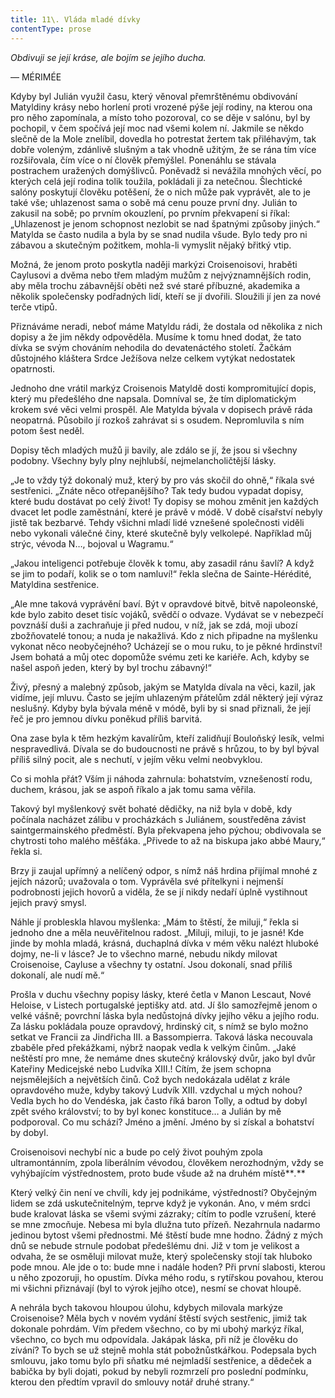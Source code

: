 ```yaml
---
title: 11\. Vláda mladé dívky
contentType: prose
---
```


<section>

_Obdivuji se její kráse, ale bojím se jejího ducha._

— MÉRIMÉE

Kdyby byl Julián využil času, který věnoval přemrštěnému obdivování Matyldiny krásy nebo horlení proti vrozené pýše její rodiny, na kterou ona pro něho zapomínala, a místo toho pozoroval, co se děje v salónu, byl by pochopil, v čem spočívá její moc nad všemi kolem ní. Jakmile se někdo slečně de la Mole znelíbil, dovedla ho potrestat žertem tak přiléhavým, tak dobře voleným, zdánlivě slušným a tak vhodně užitým, že se rána tím více rozšiřovala, čím více o ní člověk přemýšlel. Ponenáhlu se stávala postrachem uražených domýšlivců. Poněvadž si nevážila mnohých věcí, po kterých celá její rodina tolik toužila, pokládali ji za netečnou. Šlechtické salóny poskytují člověku potěšení, že o nich může pak vyprávět, ale to je také vše; uhlazenost sama o sobě má cenu pouze první dny. Julián to zakusil na sobě; po prvním okouzlení, po prvním překvapení si říkal: „Uhlazenost je jenom schopnost nezlobit se nad špatnými způsoby jiných.“ Matylda se často nudila a byla by se snad nudila všude. Bylo tedy pro ni zábavou a skutečným požitkem, mohla-li vymyslit nějaký břitký vtip.

Možná, že jenom proto poskytla naději markýzi Croisenoisovi, hraběti Caylusovi a dvěma nebo třem mladým mužům z nejvýznamnějších rodin, aby měla trochu zábavnější oběti než své staré příbuzné, akademika a několik společensky podřadných lidí, kteří se jí dvořili. Sloužili jí jen za nové terče vtipů.

Přiznáváme neradi, neboť máme Matyldu rádi, že dostala od několika z nich dopisy a že jim někdy odpověděla. Musíme k tomu hned dodat, že tato dívka se svým chováním nehodila do devatenáctého století. Žačkám důstojného kláštera Srdce Ježíšova nelze celkem vytýkat nedostatek opatrnosti.

Jednoho dne vrátil markýz Croisenois Matyldě dosti kompromitující dopis, který mu předešlého dne napsala. Domníval se, že tím diplomatickým krokem své věci velmi prospěl. Ale Matylda bývala v dopisech právě ráda neopatrná. Působilo jí rozkoš zahrávat si s osudem. Nepromluvila s ním potom šest neděl.

Dopisy těch mladých mužů ji bavily, ale zdálo se jí, že jsou si všechny podobny. Všechny byly plny nejhlubší, nejmelancholičtější lásky.

„Je to vždy týž dokonalý muž, který by pro vás skočil do ohně,“ říkala své sestřenici. „Znáte něco otřepanějšího? Tak tedy budou vypadat dopisy, které budu dostávat po celý život! Ty dopisy se mohou změnit jen každých dvacet let podle zaměstnání, které je právě v módě. V době císařství nebyly jistě tak bezbarvé. Tehdy všichni mladí lidé vznešené společnosti viděli nebo vykonali válečné činy, které skutečně byly velkolepé. Například můj strýc, vévoda N…, bojoval u Wagramu.“

„Jakou inteligenci potřebuje člověk k tomu, aby zasadil ránu šavlí? A když se jim to podaří, kolik se o tom namluví!“ řekla slečna de Sainte-Hérédité, Matyldina sestřenice.

„Ale mne taková vyprávění baví. Být v opravdové bitvě, bitvě napoleonské, kde bylo zabito deset tisíc vojáků, svědčí o odvaze. Vydávat se v nebezpečí povznáší duši a zachraňuje ji před nudou, v níž, jak se zdá, moji ubozí zbožňovatelé tonou; a nuda je nakažlivá. Kdo z nich připadne na myšlenku vykonat něco neobyčejného? Ucházejí se o mou ruku, to je pěkné hrdinství! Jsem bohatá a můj otec dopomůže svému zeti ke kariéře. Ach, kdyby se našel aspoň jeden, který by byl trochu zábavný!“

Živý, přesný a malebný způsob, jakým se Matylda dívala na věci, kazil, jak vidíme, její mluvu. Často se jejím uhlazeným přátelům zdál některý její výraz neslušný. Kdyby byla bývala méně v módě, byli by si snad přiznali, že její řeč je pro jemnou dívku poněkud příliš barvitá.

Ona zase byla k těm hezkým kavalírům, kteří zalidňují Bouloňský lesík, velmi nespravedlivá. Dívala se do budoucnosti ne právě s hrůzou, to by byl býval příliš silný pocit, ale s nechutí, v jejím věku velmi neobvyklou.

Co si mohla přát? Vším ji náhoda zahrnula: bohatstvím, vznešeností rodu, duchem, krásou, jak se aspoň říkalo a jak tomu sama věřila.

Takový byl myšlenkový svět bohaté dědičky, na niž byla v době, kdy počínala nacházet zálibu v procházkách s Juliánem, soustředěna závist saintgermainského předměstí. Byla překvapena jeho pýchou; obdivovala se chytrosti toho malého měšťáka. „Přivede to až na biskupa jako abbé Maury,“ řekla si.

Brzy ji zaujal upřímný a nelíčený odpor, s nímž náš hrdina přijímal mnohé z jejích názorů; uvažovala o tom. Vyprávěla své přítelkyni i nejmenší podrobnosti jejich hovorů a viděla, že se jí nikdy nedaří úplně vystihnout jejich pravý smysl.

Náhle jí probleskla hlavou myšlenka: „Mám to štěstí, že miluji,“ řekla si jednoho dne a měla neuvěřitelnou radost. „Miluji, miluji, to je jasné! Kde jinde by mohla mladá, krásná, duchaplná dívka v mém věku nalézt hluboké dojmy, ne-li v lásce? Je to všechno marné, nebudu nikdy milovat Croisenoise, Cayluse a všechny ty ostatní. Jsou dokonalí, snad příliš dokonalí, ale nudí mě.“

Prošla v duchu všechny popisy lásky, které četla v Manon Lescaut, Nové Heloise, v Listech portugalské jeptišky atd. atd. Jí šlo samozřejmě jenom o velké vášně; povrchní láska byla nedůstojná dívky jejího věku a jejího rodu. Za lásku pokládala pouze opravdový, hrdinský cit, s nímž se bylo možno setkat ve Francii za Jindřicha III. a Bassompierra. Taková láska necouvala zbaběle před překážkami, nýbrž naopak vedla k velkým činům. „Jaké neštěstí pro mne, že nemáme dnes skutečný královský dvůr, jako byl dvůr Kateřiny Medicejské nebo Ludvíka XIII.! Cítím, že jsem schopna nejsmělejších a největších činů. Což bych nedokázala udělat z krále opravdového muže, kdyby takový Ludvík XIII. vzdychal u mých nohou? Vedla bych ho do Vendéska, jak často říká baron Tolly, a odtud by dobyl zpět svého království; to by byl konec konstituce… a Julián by mě podporoval. Co mu schází? Jméno a jmění. Jméno by si získal a bohatství by dobyl.

Croisenoisovi nechybí nic a bude po celý život pouhým zpola ultramontánním, zpola liberálním vévodou, člověkem nerozhodným, vždy se vyhýbajícím výstřednostem, proto bude všude až na druhém místě**_._**

Který velký čin není ve chvíli, kdy jej podnikáme, výstředností? Obyčejným lidem se zdá uskutečnitelným, teprve když je vykonán. Ano, v mém srdci bude kralovat láska se všemi svými zázraky; cítím to podle vzrušení, které se mne zmocňuje. Nebesa mi byla dlužna tuto přízeň. Nezahrnula nadarmo jedinou bytost všemi přednostmi. Mé štěstí bude mne hodno. Žádný z mých dnů se nebude strnule podobat předešlému dni. Již v tom je velikost a odvaha, že se osměluji milovat muže, který společensky stojí tak hluboko pode mnou. Ale jde o to: bude mne i nadále hoden? Při první slabosti, kterou u něho zpozoruji, ho opustím. Dívka mého rodu, s rytířskou povahou, kterou mi všichni přiznávají (byl to výrok jejího otce), nesmí se chovat hloupě.

A nehrála bych takovou hloupou úlohu, kdybych milovala markýze Croisenoise? Měla bych v novém vydání štěstí svých sestřenic, jimiž tak dokonale pohrdám. Vím předem všechno, co by mi ubohý markýz říkal, všechno, co bych mu odpovídala. Jakápak láska, při níž je člověku do zívání? To bych se už stejně mohla stát pobožnůstkářkou. Podepsala bych smlouvu, jako tomu bylo při sňatku mé nejmladší sestřenice, a dědeček a babička by byli dojati, pokud by nebyli rozmrzelí pro poslední podmínku, kterou den předtím vpravil do smlouvy notář druhé strany.“

</section>

[^1]: V mincích po 6 francích.

[^2]: Citáty z Byrona jsou v překladu Pavla Eisnera.

[^3]: Hrdinka veršované povídky ,,Paní z Vergy“ hynoucí v domnění, že ji zradil milenec.

[^4]: Překlad J. V. Sládka.

[^5]: Náboženské spolky služebnictva, jejichž prostřednictvím církev získávala spojence v šlechtických domech.

[^6]: Podívejte se na stranu 130.

[^7]: Věřte mi.

[^8]: Co je psáno, to je dáno.

[^9]: Chytrému napověz.

[^10]: Buď zdráv a miluj mě.

[^11]: Viz v Louvru vévodu Františka Aquitánského, odkládajícího přilbu a beroucího na sebe mnišský hábit, č. 1130 (_pozn. aut._).

[^12]: Francouzská mystička.

[^13]: Venkove, kdy tě spatřím (citát je však z Horatia).

[^14]: Jsem při tobě, je to moje dílo.

[^15]: Proslulý kejklíř (pozn. autora).

[^16]: Rossiniho opera.

[^17]: To mluví nespokojenec (poznámka Molièrova k Tartuffovi). _Pozn. autora._

[^18]: Biskup a ministr narozený v Besançonu.

[^19]: Redaktoři satirického časopisu, uvěznění pro urážku vlády.

[^20]: Musím se potrestat, jestliže jsem příliš milovala.

[^21]: Syn zedníka, který velel části roajalistické armády při vendéském povstání.

[^22]: Slavný kazatel.

[^23]: Jestliže dovolí osud.

[^24]: Od této chvíle již neřeknu ani slovo.

[^25]: Zde mluví z něho jakobín (_Pozn. aut.)._

[^26]: Od La Fontaina; podle nich je „manželský svazek tísnivým ortelem“.
